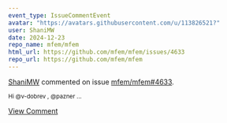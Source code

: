 ```yaml
---
event_type: IssueCommentEvent
avatar: "https://avatars.githubusercontent.com/u/113826521?"
user: ShaniMW
date: 2024-12-23
repo_name: mfem/mfem
html_url: https://github.com/mfem/mfem/issues/4633
repo_url: https://github.com/mfem/mfem
---
```


<a href='https://github.com/ShaniMW' target='_blank'>ShaniMW</a> commented on issue <a href='https://github.com/mfem/mfem/issues/4633' target='_blank'>mfem/mfem#4633</a>.

<small>Hi @v-dobrev , @pazner ...</small>

<a href='https://github.com/mfem/mfem/issues/4633' target='_blank'>View Comment</a>